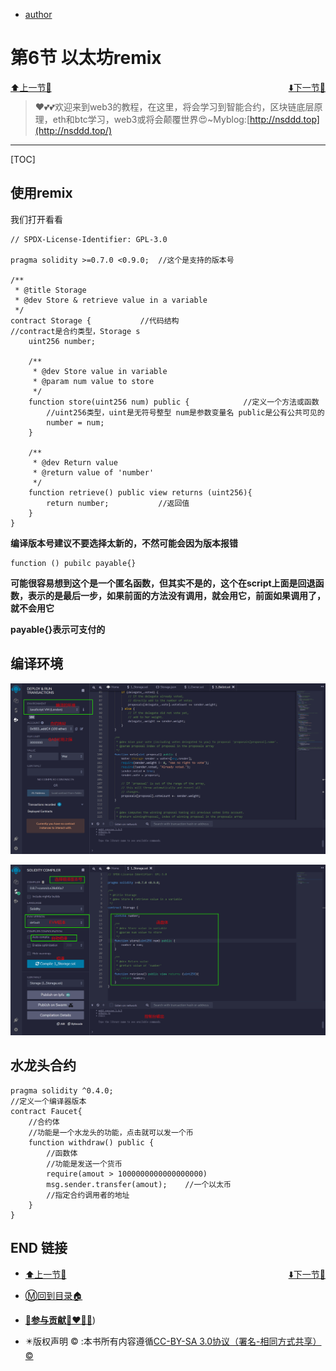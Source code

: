 + [author](http://nsddd.top)

# 第6节 以太坊remix

<div><a href = '5.md' style='float:left'>⬆️上一节🔗</a><a href = '7.md' style='float: right'>⬇️下一节🔗</a></div>
<br>

> ❤️💕💕欢迎来到web3的教程，在这里，将会学习到智能合约，区块链底层原理，eth和btc学习，web3或将会颠覆世界😍~Myblog:[http://nsddd.top](http://nsddd.top/)

---
[TOC]



## 使用remix

我们打开看看

```solidity
// SPDX-License-Identifier: GPL-3.0

pragma solidity >=0.7.0 <0.9.0;  //这个是支持的版本号

/**
 * @title Storage
 * @dev Store & retrieve value in a variable
 */
contract Storage {           //代码结构
//contract是合约类型，Storage s
    uint256 number;

    /**
     * @dev Store value in variable
     * @param num value to store
     */
    function store(uint256 num) public {            //定义一个方法或函数
        //uint256类型，uint是无符号整型 num是参数变量名 public是公有公共可见的
        number = num;
    }

    /**
     * @dev Return value 
     * @return value of 'number'
     */
    function retrieve() public view returns (uint256){
        return number;           //返回值
    }
}
```

**编译版本号建议不要选择太新的，不然可能会因为版本报错**

```
function () pubilc payable{}
```

**可能很容易想到这个是一个匿名函数，但其实不是的，这个在script上面是回退函数，表示的是最后一步，如果前面的方法没有调用，就会用它，前面如果调用了，就不会用它**

**payable{}表示可支付的**



## 编译环境

![image-20220324210228983](./images/XleE45iJvWtN7V8.png)

![sol](./images/Sp2hZHPLxBwGnl3.png)



## 水龙头合约

```solidity
pragma solidity ^0.4.0;
//定义一个编译器版本
contract Faucet{
    //合约体
    //功能是一个水龙头的功能，点击就可以发一个币
    function withdraw() public {
        //函数体
        //功能是发送一个货币
        require(amout > 1000000000000000000)
        msg.sender.transfer(amout);    //一个以太币
        //指定合约调用者的地址
    }
}
```





## END 链接
<ul><li><div><a href = '5.md' style='float:left'>⬆️上一节🔗</a><a href = '7.md' style='float: right'>⬇️下一节🔗</a></div></li></ul>

+ [Ⓜ️回到目录🏠](../README.md)

+ [**🫵参与贡献💞❤️‍🔥💖**](https://nsddd.top/archives/contributors))

+ ✴️版权声明 &copy; :本书所有内容遵循[CC-BY-SA 3.0协议（署名-相同方式共享）&copy;](http://zh.wikipedia.org/wiki/Wikipedia:CC-by-sa-3.0协议文本) 

